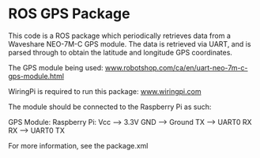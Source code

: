 # ROS GPS Package
This code is a ROS package which periodically retrieves data from a Waveshare NEO-7M-C GPS module. 
The data is retrieved via UART, and is parsed through to obtain the latitude and longitude GPS coordinates.

The GPS module being used: www.robotshop.com/ca/en/uart-neo-7m-c-gps-module.html

WiringPi is required to run this package: www.wiringpi.com

The module should be connected to the Raspberry Pi as such:

  GPS Module:     Raspberry Pi:
  Vcc        -->  3.3V
  GND        -->  Ground
  TX         -->  UART0 RX
  RX         -->  UART0 TX
  
For more information, see the package.xml  

